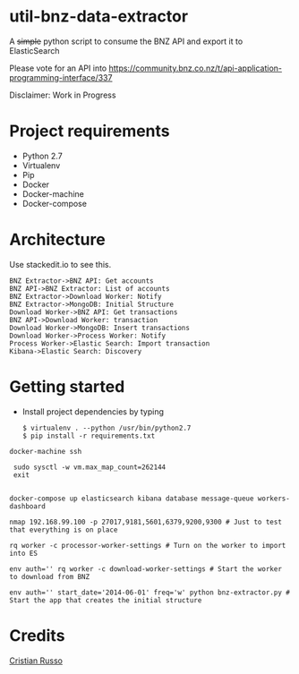 # util-bnz-data-extractor
A ~~simple~~ python script to consume the BNZ API and export it to ElasticSearch

Please vote for an API into https://community.bnz.co.nz/t/api-application-programming-interface/337

Disclaimer: Work in Progress

# Project requirements

- Python 2.7
- Virtualenv
- Pip
- Docker
- Docker-machine
- Docker-compose

# Architecture

Use stackedit.io to see this.

```sequence
BNZ Extractor->BNZ API: Get accounts
BNZ API->BNZ Extractor: List of accounts
BNZ Extractor->Download Worker: Notify
BNZ Extractor->MongoDB: Initial Structure
Download Worker->BNZ API: Get transactions
BNZ API->Download Worker: transaction
Download Worker->MongoDB: Insert transactions
Download Worker->Process Worker: Notify
Process Worker->Elastic Search: Import transaction
Kibana->Elastic Search: Discovery
```


# Getting started

- Install project dependencies by typing 
  ```
  $ virtualenv . --python /usr/bin/python2.7 
  $ pip install -r requirements.txt
  ```

```
docker-machine ssh

 sudo sysctl -w vm.max_map_count=262144
 exit
 
```

```
docker-compose up elasticsearch kibana database message-queue workers-dashboard 
```

```
nmap 192.168.99.100 -p 27017,9181,5601,6379,9200,9300 # Just to test that everything is on place
```

```
rq worker -c processor-worker-settings # Turn on the worker to import into ES
```
```
env auth='' rq worker -c download-worker-settings # Start the worker to download from BNZ
```
```
env auth='' start_date='2014-06-01' freq='w' python bnz-extractor.py # Start the app that creates the initial structure
```

# Credits 

[Cristian Russo](http://www.cristianmarquez.me)


